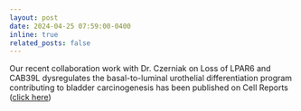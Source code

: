```yaml
---
layout: post
date: 2024-04-25 07:59:00-0400
inline: true
related_posts: false
---
```


Our recent collaboration work with Dr. Czerniak on Loss of LPAR6 and CAB39L dysregulates the basal-to-luminal urothelial differentiation program contributing to bladder carcinogenesis has been published on Cell Reports ([click here](https://www.cell.com/cell-reports/fulltext/S2211-1247(24)00474-1))
